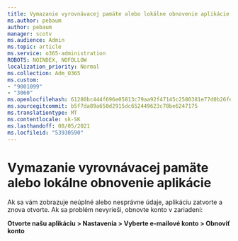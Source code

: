 ```yaml
---
title: Vymazanie vyrovnávacej pamäte alebo lokálne obnovenie aplikácie
ms.author: pebaum
author: pebaum
manager: scotv
ms.audience: Admin
ms.topic: article
ms.service: o365-administration
ROBOTS: NOINDEX, NOFOLLOW
localization_priority: Normal
ms.collection: Adm_O365
ms.custom:
- "9001099"
- "3060"
ms.openlocfilehash: 61280bc444f696e05813c79aa92f47145c2580381e77d0b26fe6fdca527647a6
ms.sourcegitcommit: b5f7da89a650d2915dc652449623c78be6247175
ms.translationtype: MT
ms.contentlocale: sk-SK
ms.lasthandoff: 08/05/2021
ms.locfileid: "53930590"
---
```

# <a name="clear-the-cache-or-locally-reset-the-app"></a>Vymazanie vyrovnávacej pamäte alebo lokálne obnovenie aplikácie

Ak sa vám zobrazuje neúplné alebo nesprávne údaje, aplikáciu zatvorte a znova otvorte.  Ak sa problém nevyrieši, obnovte konto v zariadení: 

**Otvorte našu aplikáciu > Nastavenia > Vyberte e-mailové konto > Obnoviť konto**